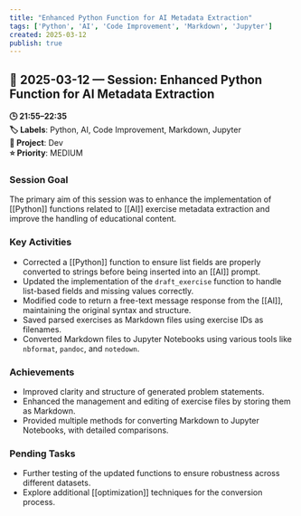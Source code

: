 ```yaml
---
title: "Enhanced Python Function for AI Metadata Extraction"
tags: ['Python', 'AI', 'Code Improvement', 'Markdown', 'Jupyter']
created: 2025-03-12
publish: true
---
```


## 📅 2025-03-12 — Session: Enhanced Python Function for AI Metadata Extraction

**🕒 21:55–22:35**  
**🏷️ Labels**: Python, AI, Code Improvement, Markdown, Jupyter  
**📂 Project**: Dev  
**⭐ Priority**: MEDIUM  


### Session Goal
The primary aim of this session was to enhance the implementation of [[Python]] functions related to [[AI]] exercise metadata extraction and improve the handling of educational content.

### Key Activities
- Corrected a [[Python]] function to ensure list fields are properly converted to strings before being inserted into an [[AI]] prompt.
- Updated the implementation of the `draft_exercise` function to handle list-based fields and missing values correctly.
- Modified code to return a free-text message response from the [[AI]], maintaining the original syntax and structure.
- Saved parsed exercises as Markdown files using exercise IDs as filenames.
- Converted Markdown files to Jupyter Notebooks using various tools like `nbformat`, `pandoc`, and `notedown`.

### Achievements
- Improved clarity and structure of generated problem statements.
- Enhanced the management and editing of exercise files by storing them as Markdown.
- Provided multiple methods for converting Markdown to Jupyter Notebooks, with detailed comparisons.

### Pending Tasks
- Further testing of the updated functions to ensure robustness across different datasets.
- Explore additional [[optimization]] techniques for the conversion process.
